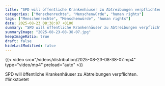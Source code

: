 ```yaml
---
title: "SPD will öffentliche Krankenhäuser zu Abtreibungen verpflichten. #linkstoetet"
categories: ["Menschenrechte", "Menschenwürde", "human rights"]
tags: ["Menschenrechte", "Menschenwürde", "human rights"]
date: 2025-08-23 08:38:07 +0100
summary: "SPD will öffentliche Krankenhäuser zu Abtreibungen verpflichten. #linkstoetet"
summaryImage: "2025-08-23-08-38-07.jpg"
keepImageRatio: true
draft: false
hideLastModified: false
---
```


{{< video src="/videos/distribution/2025-08-23-08-38-07.mp4" type="video/mp4" preload="auto" >}}

SPD will öffentliche Krankenhäuser zu Abtreibungen verpflichten. #linkstoetet